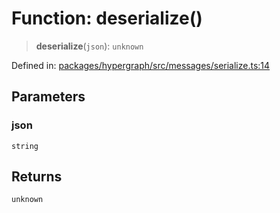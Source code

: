 # Function: deserialize()

> **deserialize**(`json`): `unknown`

Defined in: [packages/hypergraph/src/messages/serialize.ts:14](https://github.com/hashirpm/hypergraph/blob/ab4ea1cdb9430798142e0d735aac9d31c2cf0ae0/packages/hypergraph/src/messages/serialize.ts#L14)

## Parameters

### json

`string`

## Returns

`unknown`
